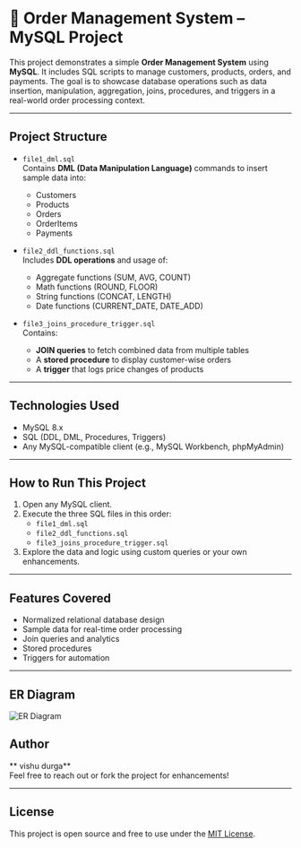 # 🧾 Order Management System – MySQL Project

This project demonstrates a simple **Order Management System** using **MySQL**. It includes SQL scripts to manage customers, products, orders, and payments. The goal is to showcase database operations such as data insertion, manipulation, aggregation, joins, procedures, and triggers in a real-world order processing context.

---

##  Project Structure

- `file1_dml.sql`  
   Contains **DML (Data Manipulation Language)** commands to insert sample data into:
  - Customers
  - Products
  - Orders
  - OrderItems
  - Payments

- `file2_ddl_functions.sql`  
   Includes **DDL operations** and usage of:
  - Aggregate functions (SUM, AVG, COUNT)
  - Math functions (ROUND, FLOOR)
  - String functions (CONCAT, LENGTH)
  - Date functions (CURRENT_DATE, DATE_ADD)

- `file3_joins_procedure_trigger.sql`  
   Contains:
  - **JOIN queries** to fetch combined data from multiple tables
  - A **stored procedure** to display customer-wise orders
  - A **trigger** that logs price changes of products

---

##  Technologies Used
- MySQL 8.x
- SQL (DDL, DML, Procedures, Triggers)
- Any MySQL-compatible client (e.g., MySQL Workbench, phpMyAdmin)

---

##  How to Run This Project

1. Open any MySQL client.
2. Execute the three SQL files in this order:
   - `file1_dml.sql`
   - `file2_ddl_functions.sql`
   - `file3_joins_procedure_trigger.sql`
3. Explore the data and logic using custom queries or your own enhancements.

---

##  Features Covered

- Normalized relational database design
- Sample data for real-time order processing
- Join queries and analytics
- Stored procedures
- Triggers for automation

---
## ER Diagram

![ER Diagram](projecter_Diagram.png)



##  Author

**  vishu durga**  
Feel free to reach out or fork the project for enhancements!

---

##  License

This project is open source and free to use under the [MIT License](LICENSE).
